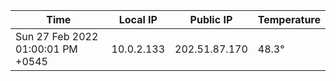 | Time     | Local IP | Public IP | Temperature |
| ----------- | ----------- | ----------- | ----------- |
| Sun 27 Feb 2022 01:00:01 PM +0545      | 10.0.2.133     | 202.51.87.170  | 48.3° |
